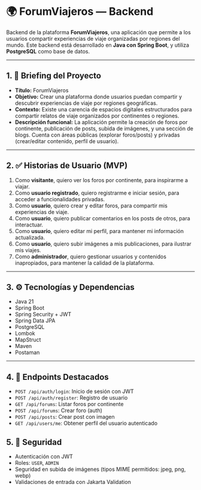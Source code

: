 # 🌍 ForumViajeros — Backend

Backend de la plataforma **ForumViajeros**, una aplicación que permite a los usuarios compartir experiencias de viaje organizadas por regiones del mundo. Este backend está desarrollado en **Java con Spring Boot**, y utiliza **PostgreSQL** como base de datos.

---

## 1. 📌 Briefing del Proyecto

* **Título:** ForumViajeros
* **Objetivo:** Crear una plataforma donde usuarios puedan compartir y descubrir experiencias de viaje por regiones geográficas.
* **Contexto:** Existe una carencia de espacios digitales estructurados para compartir relatos de viaje organizados por continentes o regiones.
* **Descripción funcional:** La aplicación permite la creación de foros por continente, publicación de posts, subida de imágenes, y una sección de blogs. Cuenta con áreas públicas (explorar foros/posts) y privadas (crear/editar contenido, perfil de usuario).

---

## 2. ✅ Historias de Usuario (MVP)

1. Como **visitante**, quiero ver los foros por continente, para inspirarme a viajar.
2. Como **usuario registrado**, quiero registrarme e iniciar sesión, para acceder a funcionalidades privadas.
3. Como **usuario**, quiero crear y editar foros, para compartir mis experiencias de viaje.
4. Como **usuario**, quiero publicar comentarios en los posts de otros, para interactuar.
5. Como **usuario**, quiero editar mi perfil, para mantener mi información actualizada.
6. Como **usuario**, quiero subir imágenes a mis publicaciones, para ilustrar mis viajes.
7. Como **administrador**, quiero gestionar usuarios y contenidos inapropiados, para mantener la calidad de la plataforma.

---

## 3. ⚙️ Tecnologías y Dependencias

* Java 21
* Spring Boot
* Spring Security + JWT
* Spring Data JPA
* PostgreSQL
* Lombok
* MapStruct
* Maven
* Postaman

---

## 4. 📡 Endpoints Destacados

* `POST /api/auth/login`: Inicio de sesión con JWT
* `POST /api/auth/register`: Registro de usuario
* `GET /api/forums`: Listar foros por continente
* `POST /api/forums`: Crear foro (auth)
* `POST /api/posts`: Crear post con imagen
* `GET /api/users/me`: Obtener perfil del usuario autenticado

## 5. 🔐 Seguridad

* Autenticación con JWT
* Roles: `USER`, `ADMIN`
* Seguridad en subida de imágenes (tipos MIME permitidos: jpeg, png, webp)
* Validaciones de entrada con Jakarta Validation
